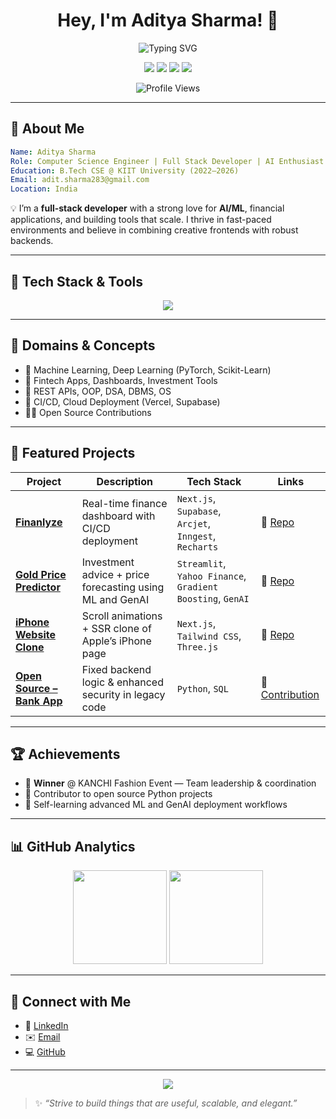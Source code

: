 <h1 align="center">Hey, I'm Aditya Sharma! 👋</h1>
<p align="center">
  <img src="https://readme-typing-svg.demolab.com?font=Fira+Code&size=20&pause=1000&color=40FCA9&center=true&vCenter=true&width=435&lines=Computer+Science+Student;Full-Stack+Developer;AI+%26+ML+Enthusiast;Open+Source+Contributor" alt="Typing SVG" />
</p>

<p align="center">
  <a href="https://linkedin.com/in/aditya-sharma-a956b7249"><img src="https://img.shields.io/badge/LinkedIn-blue?logo=linkedin&style=for-the-badge&logoColor=white"></a>
  <a href="mailto:adit.sharma283@gmail.com"><img src="https://img.shields.io/badge/Email-red?logo=gmail&style=for-the-badge&logoColor=white"></a>
  <a href="https://github.com/AdityaSharma283"><img src="https://img.shields.io/github/followers/AdityaSharma283?label=Follow&style=for-the-badge"></a>
  <a href="https://github.com/AdityaSharma283"><img src="https://img.shields.io/github/stars/AdityaSharma283?label=GitHub%20Stars&style=for-the-badge"></a>
</p>
<p align="center">
  <img src="https://hits.seeyoufarm.com/api/count/incr/badge.svg?url=https://github.com/AdityaSharma283&title=Profile%20Views&edge_flat=false&color=40fca9" alt="Profile Views" />
</p>

---

## 🚀 About Me

```yaml
Name: Aditya Sharma
Role: Computer Science Engineer | Full Stack Developer | AI Enthusiast
Education: B.Tech CSE @ KIIT University (2022–2026)
Email: adit.sharma283@gmail.com
Location: India
```

💡 I’m a **full-stack developer** with a strong love for **AI/ML**, financial applications, and building tools that scale. I thrive in fast-paced environments and believe in combining creative frontends with robust backends.

---

## 🔧 Tech Stack & Tools

<p align="center">
  <img src="https://skillicons.dev/icons?i=python,java,js,html,css,react,nextjs,tailwind,threejs,vercel,supabase,nodejs,express,mongodb,postgres,vscode,git,github,figma,linux" />
</p>

---

## 🧠 Domains & Concepts

- 🔬 Machine Learning, Deep Learning (PyTorch, Scikit-Learn)
- 💸 Fintech Apps, Dashboards, Investment Tools
- 🧩 REST APIs, OOP, DSA, DBMS, OS
- 🎯 CI/CD, Cloud Deployment (Vercel, Supabase)
- 👨‍💻 Open Source Contributions

---

## 🌟 Featured Projects

| Project | Description | Tech Stack | Links |
|--------|-------------|------------|-------|
| **[Finanlyze](https://github.com/AdityaSharma283/Finanlyze)** | Real-time finance dashboard with CI/CD deployment | `Next.js`, `Supabase`, `Arcjet`, `Inngest`, `Recharts` | 🔗 [Repo](https://github.com/AdityaSharma283/Finanlyze) |
| **[Gold Price Predictor](https://github.com/AdityaSharma283/gold-price-predictor)** | Investment advice + price forecasting using ML and GenAI | `Streamlit`, `Yahoo Finance`, `Gradient Boosting`, `GenAI` | 🔗 [Repo](https://github.com/AdityaSharma283/gold-price-predictor) |
| **[iPhone Website Clone](https://github.com/AdityaSharma283/IPHONE-SITE)** | Scroll animations + SSR clone of Apple’s iPhone page | `Next.js`, `Tailwind CSS`, `Three.js` | 🔗 [Repo](https://github.com/AdityaSharma283/IPHONE-SITE) |
| **[Open Source – Bank App](https://github.com/geekcomputers/Python/blob/master/bank_managment_system/backend.py)** | Fixed backend logic & enhanced security in legacy code | `Python`, `SQL` | 🔗 [Contribution](https://github.com/geekcomputers/Python) |

---

## 🏆 Achievements

- 🥇 **Winner** @ KANCHI Fashion Event — Team leadership & coordination  
- 🌱 Contributor to open source Python projects  
- 📖 Self-learning advanced ML and GenAI deployment workflows

---

## 📊 GitHub Analytics

<p align="center">
  <img src="https://github-readme-stats.vercel.app/api?username=AdityaSharma283&theme=gruvbox&show_icons=true&count_private=true&hide_border=true" height="150"/>
  <img src="https://github-readme-stats.vercel.app/api/top-langs/?username=AdityaSharma283&layout=compact&theme=gruvbox&hide_border=true" height="150"/>
</p>

---

## 🔗 Connect with Me

- 🔗 [LinkedIn](https://linkedin.com/in/aditya-sharma-a956b7249)
- ✉️ [Email](mailto:adit.sharma283@gmail.com)
- 💻 [GitHub](https://github.com/AdityaSharma283)

---

<p align="center">
  <img src="https://quotes-github-readme.vercel.app/api?type=horizontal&theme=radical" />
</p>

> ✨ _“Strive to build things that are useful, scalable, and elegant.”_


